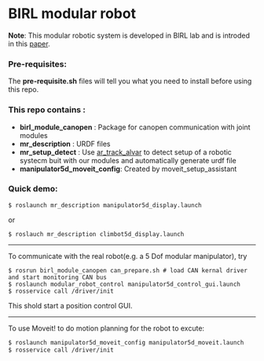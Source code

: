 # BIRL modular robot
**Note**: This modular robotic system is developed in BIRL lab and is introded in this [paper](http://ieeexplore.ieee.org/document/5354051/).
### Pre-requisites:
The **pre-requisite.sh** files will tell you what you need to install before using this repo.
### This repo contains :
   - **birl_module_canopen** : Package for canopen communication with joint modules
   - **mr_description**	     : URDF files
   - **mr_setup_detect**     : Use [ar_track_alvar](http://wiki.ros.org/ar_track_alvar) to detect setup of a robotic systecm buit with our modules and automatically generate urdf file
   - **manipulator5d_moveit_config**: Created by moveit_setup_assistant

### Quick demo:
```
$ roslaunch mr_description manipulator5d_display.launch
```
or
```
$ roslauch mr_description climbot5d_display.launch
```
***
To communicate with the real robot(e.g. a 5 Dof modular manipulator), try
```
$ rosrun birl_module_canopen can_prepare.sh # load CAN kernal driver and start monitoring CAN bus
$ roslaunch modular_robot_control manipulator5d_control_gui.launch
$ rosservice call /driver/init
```
This shold start a position control GUI.
***
To use Moveit! to do motion planning for the robot to excute:
```bash
$ roslaunch manipulator5d_moveit_config manipulator5d_moveit.launch
$ rosservice call /driver/init
```


